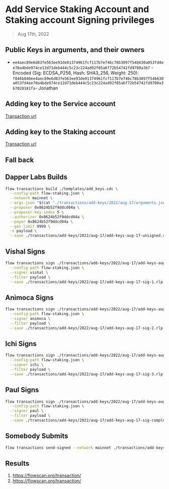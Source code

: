 # Add Service Staking Account and Staking account Signing privileges

> Aug 17th, 2022

## Public Keys in arguments, and their owners

- `ee4aec89e6d83fe563ee93de01374961fcf117b7e746c78b3097f54b630a053fd4ee70a4bde974ce12d71deb444c5c23c224ad92f05a6f72b54742fd9700a3b7` - Encoded (Sig: ECDSA_P256, Hash: SHA3_256, Weight: 250): `f846b840ee4aec89e6d83fe563ee93de01374961fcf117b7e746c78b3097f54b630a053fd4ee70a4bde974ce12d71deb444c5c23c224ad92f05a6f72b54742fd9700a3b7020181fa`- Jonathan


## Adding key to the Service account
[Transaction url](https://flow-multisig-git-service-account-onflow.vercel.app/mainnet?type=serviceAccount&name=add_keys.cdc&param=%5B%20%20%20%20%20%7B%20%20%20%20%20%20%20%20%20%22type%22:%20%22Array%22,%20%20%20%20%20%20%20%20%20%22value%22:%20%5B%20%20%20%20%20%20%20%20%20%20%20%20%20%7B%20%20%20%20%20%20%20%20%20%20%20%20%20%20%20%20%20%22type%22:%20%22String%22,%20%20%20%20%20%20%20%20%20%20%20%20%20%20%20%20%20%22value%22:%20%22f846b840ee4aec89e6d83fe563ee93de01374961fcf117b7e746c78b3097f54b630a053fd4ee70a4bde974ce12d71deb444c5c23c224ad92f05a6f72b54742fd9700a3b7020181fa%22%20%20%20%20%20%20%20%20%20%20%20%20%20%7D%20%20%20%20%20%20%20%20%20%5D%20%20%20%20%20%7D%20%5D&acct=e467b9dd11fa00df&limit=9999)

## Adding key to the Staking account
[Transaction url](https://flow-multisig-git-service-account-onflow.vercel.app/mainnet?type=serviceAccount&name=add_keys.cdc&param=%5B%20%20%20%20%20%7B%20%20%20%20%20%20%20%20%20%22type%22:%20%22Array%22,%20%20%20%20%20%20%20%20%20%22value%22:%20%5B%20%20%20%20%20%20%20%20%20%20%20%20%20%7B%20%20%20%20%20%20%20%20%20%20%20%20%20%20%20%20%20%22type%22:%20%22String%22,%20%20%20%20%20%20%20%20%20%20%20%20%20%20%20%20%20%22value%22:%20%22f846b840ee4aec89e6d83fe563ee93de01374961fcf117b7e746c78b3097f54b630a053fd4ee70a4bde974ce12d71deb444c5c23c224ad92f05a6f72b54742fd9700a3b7020181fa%22%20%20%20%20%20%20%20%20%20%20%20%20%20%7D%20%20%20%20%20%20%20%20%20%5D%20%20%20%20%20%7D%20%5D&acct=8624b52f9ddcd04a&limit=9999)


## Fall back

## Dapper Labs Builds

```sh
flow transactions build ./templates/add_keys.cdc \
  --config-path flow-staking.json \
  --network mainnet \
  --args-json "$(cat "./transactions/add-keys/2022/aug-17/arguments.json")" \
  --proposer 0x8624b52f9ddcd04a \
  --proposer-key-index 5 \
  --authorizer 0x8624b52f9ddcd04a \
  --payer 0x8624b52f9ddcd04a \
  --gas-limit 9999 \
  -x payload \
  --save ./transactions/add-keys/2022/aug-17/add-keys-aug-17-unsigned.rlp
```

## Vishal Signs

```sh
flow transactions sign ./transactions/add-keys/2022/aug-17/add-keys-aug-17-unsigned.rlp \
  --config-path flow-staking.json \
  --signer vishal \
  --filter payload \
  --save ./transactions/add-keys/2022/aug-17/add-keys-aug-17-sig-1.rlp
```

## Animoca Signs

```sh
flow transactions sign ./transactions/add-keys/2022/aug-17/add-keys-aug-17-sig-1.rlp \
  --config-path flow-staking.json \
  --signer animoca \
  --filter payload \
  --save ./transactions/add-keys/2022/aug-17/add-keys-aug-17-sig-2.rlp
```

## Ichi Signs

```sh
flow transactions sign ./transactions/add-keys/2022/aug-17/add-keys-aug-17-sig-2.rlp \
  --config-path flow-staking.json \
  --signer ichi \
  --filter payload \
  --save ./transactions/add-keys/2022/aug-17/add-keys-aug-17-sig-3.rlp
```

## Paul Signs

```sh
flow transactions sign ./transactions/add-keys/2022/aug-17/add-keys-aug-17-sig-3.rlp \
  --config-path flow-staking.json \
  --signer paul \
  --filter payload \
  --save ./transactions/add-keys/2022/aug-17/add-keys-aug-17-sig-complete.rlp
```


## Somebody Submits

```sh
flow transactions send-signed --network mainnet ./transactions/add-keys/2022/aug-17/add-keys-aug-17-sig-complete.rlp
```

## Results


1. https://flowscan.org/transaction/
2. https://flowscan.org/transaction/